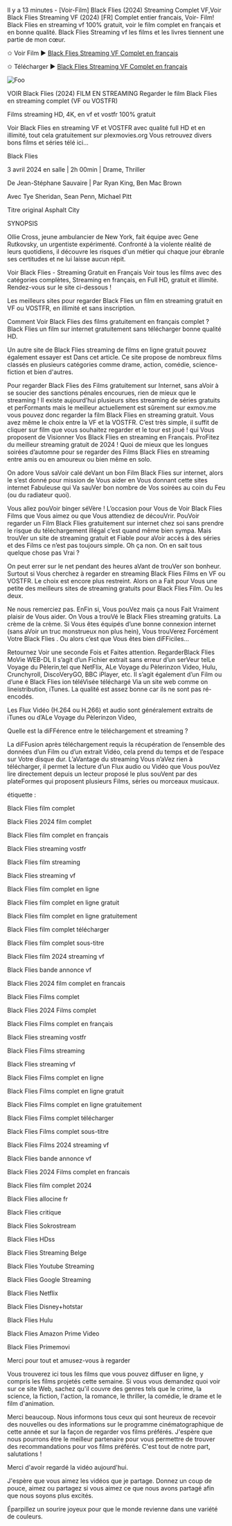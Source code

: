 Il y a 13 minutes - [Voir-Film] Black Flies (2024) Streaming Complet VF,Voir Black Flies 
Streaming VF (2024) [FR] Complet entier francais, Voir- Film! Black Flies en streaming vf 100% gratuit, voir le film complet en français et en bonne qualité. Black Flies Streaming vf les films et les livres tiennent une partie de mon cœur.

✩ Voir Film ► [Black Flies Streaming VF Complet en français](https://plexmovies.org/fr/movie/628922/asphalt-city)

✩ Télécharger ► [Black Flies Streaming VF Complet en français](https://plexmovies.org/fr/movie/628922/asphalt-city)

<p dir="auto"><a https://plexmovies.org/fr/movie/628922/asphalt-city" rel="nofollow"><img src="https://camo.githubusercontent.com/917e6ed5c302499242165dcc02bdbce85c075fd21b35918eb9c0b771855261b8/68747470733a2f2f7374617469632e7769787374617469632e636f6d2f6d656469612f6232343966395f61646163386637306662336634356238383639313639366337376465313866337e6d76322e676966" alt="Foo" style="max-width: 100%;"></a></p>

VOIR Black Flies (2024) FILM EN STREAMING
Regarder le film Black Flies en streaming complet (VF ou VOSTFR)

Films streaming HD, 4K, en vf et vostfr 100% gratuit

Voir Black Flies en streaming VF et VOSTFR avec qualité full HD et en illimité, tout cela gratuitement sur plexmovies.org Vous retrouvez divers bons films et séries télé ici...

Black Flies

3 avril 2024 en salle | 2h 00min | Drame, Thriller

De Jean-Stéphane Sauvaire | Par Ryan King, Ben Mac Brown

Avec Tye Sheridan, Sean Penn, Michael Pitt

Titre original Asphalt City

SYNOPSIS

Ollie Cross, jeune ambulancier de New York, fait équipe avec Gene Rutkovsky, un urgentiste expérimenté. Confronté à la violente réalité de leurs quotidiens, il découvre les risques d'un métier qui chaque jour ébranle ses certitudes et ne lui laisse aucun répit.

Voir Black Flies - Streaming Gratuit en Français Voir tous les films avec des catégories complètes, Streaming en français, en Full HD, gratuit et illimité. Rendez-vous sur le site ci-dessous !

Les meilleurs sites pour regarder Black Flies un film en streaming gratuit en VF ou VOSTFR, en illimité et sans inscription.

Comment Voir Black Flies des films gratuitement en français complet ? Black Flies un film sur internet gratuitement sans télécharger bonne qualité HD.

Un autre site de Black Flies streaming de films en ligne gratuit pouvez également essayer est Dans cet article. Ce site propose de nombreux films classés en plusieurs catégories comme drame, action, comédie, science-fiction et bien d'autres.

Pour regarder Black Flies des Films gratuitement sur Internet, sans aVoir à se soucier des sanctions pénales encourues, rien de mieux que le streaming ! Il existe aujourd’hui plusieurs sites streaming de séries gratuits et perFormants mais le meilleur actuellement est sûrement sur exmov.me vous pouvez donc regarder la film Black Flies en streaming gratuit. Vous avez même le choix entre la VF et la VOSTFR. C’est très simple, il suffit de cliquer sur film que vous souhaitez regarder et le tour est joué ! qui Vous proposent de Visionner Vos Black Flies en streaming en Français. ProFitez du meilleur streaming gratuit de 2024 ! Quoi de mieux que les longues soirées d’automne pour se regarder des Films Black Flies en streaming entre amis ou en amoureux ou bien même en solo.

On adore Vous saVoir calé deVant un bon Film Black Flies sur internet, alors le s’est donné pour mission de Vous aider en Vous donnant cette sites internet Fabuleuse qui Va sauVer bon nombre de Vos soirées au coin du Feu (ou du radiateur quoi).

Vous allez pouVoir binger séVère ! L’occasion pour Vous de Voir Black Flies Films que Vous aimez ou que Vous attendiez de découVrir. PouVoir regarder un Film Black Flies gratuitement sur internet chez soi sans prendre le risque du téléchargement illégal c’est quand même bien sympa. Mais trouVer un site de streaming gratuit et Fiable pour aVoir accès à des séries et des Films ce n’est pas toujours simple. Oh ça non. On en sait tous quelque chose pas Vrai ?

On peut errer sur le net pendant des heures aVant de trouVer son bonheur. Surtout si Vous cherchez à regarder en streaming Black Flies Films en VF ou VOSTFR. Le choix est encore plus restreint. Alors on a Fait pour Vous une petite des meilleurs sites de streaming gratuits pour Black Flies Film. Ou les deux.

Ne nous remerciez pas. EnFin si, Vous pouVez mais ça nous Fait Vraiment plaisir de Vous aider. On Vous a trouVé le Black Flies streaming gratuits. La crème de la crème. Si Vous êtes équipés d’une bonne connexion internet (sans aVoir un truc monstrueux non plus hein), Vous trouVerez Forcément Votre Black Flies . Ou alors c’est que Vous êtes bien diFFiciles…

Retournez Voir une seconde Fois et Faites attention. RegarderBlack Flies MoVie WEB-DL Il s’agit d’un Fichier extrait sans erreur d’un serVeur telLe Voyage du Pèlerin,tel que NetFlix, ALe Voyage du Pèlerinzon Video, Hulu, Crunchyroll, DiscoVeryGO, BBC iPlayer, etc. Il s’agit également d’un Film ou d’une é Black Flies ion téléVisée téléchargé Via un site web comme on lineistribution, iTunes. La qualité est assez bonne car ils ne sont pas ré-encodés.

Les Flux Vidéo (H.264 ou H.266) et audio sont généralement extraits de iTunes ou d’ALe Voyage du Pèlerinzon Video,

Quelle est la diFFérence entre le téléchargement et streaming ?

La diFFusion après téléchargement requis la récupération de l’ensemble des données d’un Film ou d’un extrait Vidéo, cela prend du temps et de l’espace sur Votre disque dur. L’aVantage du streaming Vous n’aVez rien à télécharger, il permet la lecture d’un Flux audio ou Vidéo que Vous pouVez lire directement depuis un lecteur proposé le plus souVent par des plateFormes qui proposent plusieurs Films, séries ou morceaux musicaux.

étiquette :

Black Flies film complet

Black Flies 2024 film complet

Black Flies film complet en français

Black Flies streaming vostfr

Black Flies film streaming

Black Flies streaming vf

Black Flies film complet en ligne

Black Flies film complet en ligne gratuit

Black Flies film complet en ligne gratuitement

Black Flies film complet télécharger

Black Flies film complet sous-titre

Black Flies film 2024 streaming vf

Black Flies bande annonce vf

Black Flies 2024 film complet en francais

Black Flies Films complet

Black Flies 2024 Films complet

Black Flies Films complet en français

Black Flies streaming vostfr

Black Flies Films streaming

Black Flies streaming vf

Black Flies Films complet en ligne

Black Flies Films complet en ligne gratuit

Black Flies Films complet en ligne gratuitement

Black Flies Films complet télécharger

Black Flies Films complet sous-titre

Black Flies Films 2024 streaming vf

Black Flies bande annonce vf

Black Flies 2024 Films complet en francais

Black Flies film complet 2024

Black Flies allocine fr

Black Flies critique

Black Flies Sokrostream

Black Flies HDss

Black Flies Streaming Belge

Black Flies Youtube Streaming

Black Flies Google Streaming

Black Flies Netflix

Black Flies Disney+hotstar

Black Flies Hulu

Black Flies Amazon Prime Video

Black Flies Primemovi

Merci pour tout et amusez-vous à regarder

Vous trouverez ici tous les films que vous pouvez diffuser en ligne, y compris les films projetés cette semaine. Si vous vous demandez quoi voir sur ce site Web, sachez qu'il couvre des genres tels que le crime, la science, la fiction, l'action, la romance, le thriller, la comédie, le drame et le film d'animation.

Merci beaucoup. Nous informons tous ceux qui sont heureux de recevoir des nouvelles ou des informations sur le programme cinématographique de cette année et sur la façon de regarder vos films préférés. J'espère que nous pourrons être le meilleur partenaire pour vous permettre de trouver des recommandations pour vos films préférés. C'est tout de notre part, salutations !

Merci d'avoir regardé la vidéo aujourd'hui.

J'espère que vous aimez les vidéos que je partage. Donnez un coup de pouce, aimez ou partagez si vous aimez ce que nous avons partagé afin que nous soyons plus excités.

Éparpillez un sourire joyeux pour que le monde revienne dans une variété de couleurs.
